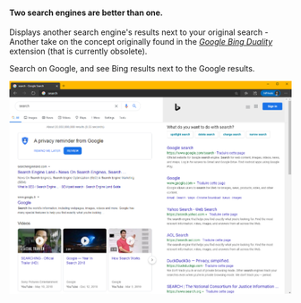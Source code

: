 #### Two search engines are better than one.

Displays another search engine's results next to your original search - 
Another take on the concept originally found in the [_Google Bing Duality_][Google Bing Duality] extension (that is currently obsolete).

  
Search on Google, and see Bing results next to the Google results.


![Screenshot](/screenshots/GoogleBing.png)


[Google Bing Duality]: https://chrome.google.com/webstore/detail/google-bing-duality/ilolefahhgmnaffddjklmnekelnckhii
